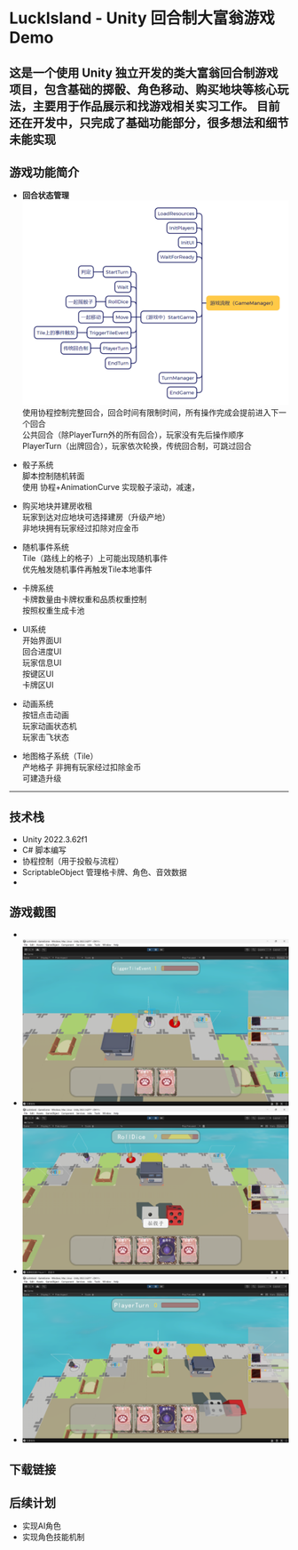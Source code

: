 #  LuckIsland - Unity 回合制大富翁游戏 Demo

这是一个使用 Unity 独立开发的类大富翁回合制游戏项目，包含基础的掷骰、角色移动、购买地块等核心玩法，主要用于作品展示和找游戏相关实习工作。
目前还在开发中，只完成了基础功能部分，很多想法和细节未能实现
---

## 游戏功能简介

-  **回合状态管理**  
    ![alt text](Turn.png)  
    使用协程控制完整回合，回合时间有限制时间，所有操作完成会提前进入下一个回合  
    公共回合（除PlayerTurn外的所有回合），玩家没有先后操作顺序  
    PlayerTurn（出牌回合），玩家依次轮换，传统回合制，可跳过回合

-  骰子系统  
    脚本控制随机转面  
    使用 协程+AnimationCurve 实现骰子滚动，减速，  

-  购买地块并建房收租  
   玩家到达对应地块可选择建房（升级产地）  
   非地块拥有玩家经过扣除对应金币
    
-  随机事件系统  
    Tile（路线上的格子）上可能出现随机事件  
    优先触发随机事件再触发Tile本地事件

-  卡牌系统  
    卡牌数量由卡牌权重和品质权重控制  
    按照权重生成卡池

-  UI系统  
    开始界面UI  
    回合进度UI  
    玩家信息UI  
    按键区UI  
    卡牌区UI

-  动画系统  
    按钮点击动画  
    玩家动画状态机  
    玩家击飞状态

-  地图格子系统（Tile）  
    产地格子
        非拥有玩家经过扣除金币  
        可建造升级

---

##  技术栈

- Unity 2022.3.62f1
- C# 脚本编写
- 协程控制（用于投骰与流程）
- ScriptableObject 管理格卡牌、角色、音效数据
- 
##  游戏截图
-
-    ![alt text](image-1.png)
-    ![alt text](image-2.png)
-    ![alt text](image-3.png)
    

##  下载链接

##  后续计划
-   实现AI角色
-   实现角色技能机制
